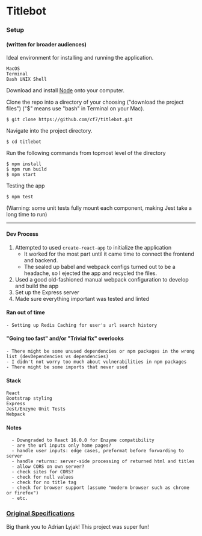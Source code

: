 # Titlebot

### Setup 
#### (written for broader audiences)
Ideal environment for installing and running the application.
```
MacOS
Terminal
Bash UNIX Shell
```
Download and install [Node](https://nodejs.org/en/) onto your computer.

Clone the repo into a directory of your choosing ("download the project files") ("$" means use "bash" in Terminal on your Mac).

```
$ git clone https://github.com/cf7/titlebot.git
```

Navigate into the project directory.

```
$ cd titlebot
```

Run the following commands from topmost level of the directory

```
$ npm install
$ npm run build
$ npm start
```

Testing the app
```
$ npm test
```
(Warning: some unit tests fully mount each component, making Jest take a long time to run)

---

#### Dev Process

1) Attempted to used `create-react-app` to initialize the application
    - It worked for the most part until it came time to connect the frontend and backend.
    - The sealed up babel and webpack configs turned out to be a headache, so I ejected the app and recycled the files.
2) Used a good old-fashioned manual webpack configuration to develop and build the app
3) Set up the Express server
4) Made sure everything important was tested and linted

#### Ran out of time
    - Setting up Redis Caching for user's url search history

#### "Going too fast" and/or "Trivial fix" overlooks
    - There might be some unused dependencies or npm packages in the wrong list (devDependencies vs dependencies)
    - I didn't not worry too much about vulnerabilities in npm packages
    - There might be some imports that never used

#### Stack
```
React
Bootstrap styling
Express
Jest/Enzyme Unit Tests
Webpack
```

#### Notes
      - Downgraded to React 16.0.0 for Enzyme compatibility
      - are the url inputs only home pages?
      - handle user inputs: edge cases, preformat before forwarding to server
      - handle returns: server-side processing of returned html and titles
      - allow CORS on own server?
      - check sites for CORS?
      - check for null values
      - check for no title tag
      - check for browser support (assume "modern browser such as chrome or firefox")
      - etc.

### [Original Specifications](https://github.com/chatmeter/titlebot)
Big thank you to Adrian Lyjak! This project was super fun!
